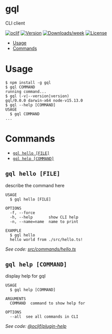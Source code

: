 gql
===

CLI client

[![oclif](https://img.shields.io/badge/cli-oclif-brightgreen.svg)](https://oclif.io)
[![Version](https://img.shields.io/npm/v/gql.svg)](https://npmjs.org/package/gql)
[![Downloads/week](https://img.shields.io/npm/dw/gql.svg)](https://npmjs.org/package/gql)
[![License](https://img.shields.io/npm/l/gql.svg)](https://github.com/branchvincent/gql/blob/master/package.json)

<!-- toc -->
* [Usage](#usage)
* [Commands](#commands)
<!-- tocstop -->
# Usage
<!-- usage -->
```sh-session
$ npm install -g gql
$ gql COMMAND
running command...
$ gql (-v|--version|version)
gql/0.0.0 darwin-x64 node-v15.13.0
$ gql --help [COMMAND]
USAGE
  $ gql COMMAND
...
```
<!-- usagestop -->
# Commands
<!-- commands -->
* [`gql hello [FILE]`](#gql-hello-file)
* [`gql help [COMMAND]`](#gql-help-command)

## `gql hello [FILE]`

describe the command here

```
USAGE
  $ gql hello [FILE]

OPTIONS
  -f, --force
  -h, --help       show CLI help
  -n, --name=name  name to print

EXAMPLE
  $ gql hello
  hello world from ./src/hello.ts!
```

_See code: [src/commands/hello.ts](https://github.com/branchvincent/gql/blob/v0.0.0/src/commands/hello.ts)_

## `gql help [COMMAND]`

display help for gql

```
USAGE
  $ gql help [COMMAND]

ARGUMENTS
  COMMAND  command to show help for

OPTIONS
  --all  see all commands in CLI
```

_See code: [@oclif/plugin-help](https://github.com/oclif/plugin-help/blob/v3.2.2/src/commands/help.ts)_
<!-- commandsstop -->
